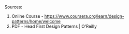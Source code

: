 Sources:

1. Online Course - https://www.coursera.org/learn/design-patterns/home/welcome
2. PDF - Head First Design Patterns | O'Reilly
